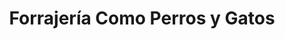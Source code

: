 ---
title: "Forrajería Como Perros y Gatos"
url: /concordia/forrajeria-como-perros-y-gatos/
shop: mascotas
---